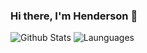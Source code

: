 ### Hi there, I'm Henderson 👋

![Github Stats](https://github-readme-stats.vercel.app/api?username=hendersonyang&hide=true&show_icons=true&theme=tokyonight)
![Launguages](https://github-readme-stats.vercel.app/api/top-langs/?username=hendersonyang&show_icons=true&hide_border=true&theme=tokyonight)

<!--
**hendersonyang/hendersonyang** is a ✨ _special_ ✨ repository because its `README.md` (this file) appears on your GitHub profile.

Here are some ideas to get you started:

- 🔭 I’m currently working on ...
- 🌱 I’m currently learning ...
- 👯 I’m looking to collaborate on ...
- 🤔 I’m looking for help with ...
- 💬 Ask me about ...
- 📫 How to reach me: ...
- 😄 Pronouns: ...
- ⚡ Fun fact: ...
-->
